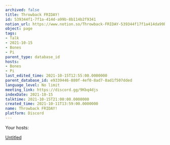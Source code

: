 ```yaml
---
archived: false
title: Throwback FRIDAY!
id: 539344f1-7f1a-414d-a99b-8b114b2f9341
notion_url: https://www.notion.so/Throwback-FRIDAY-539344f17f1a414da99b8b114b2f9341
object: page
tags:
- Talk
- 2021-10-15
- Bones
- Pi
parent_type: database_id
hosts:
- Bones
- Pi
last_edited_time: 2021-10-15T12:55:00.0000000
parent_database_id: e9339446-880f-4ef0-8ad7-8ad1f507dded
language_level: No limit
meeting_link: https://discord.gg/9Kbq4djs
indexDate: 2021-10-15
talktime: 2021-10-15T21:00:00.0000000
created_time: 2021-10-11T13:59:00.0000000
name: Throwback FRIDAY!
platform: Discord
---
```




Your hosts:

[Untitled](https://www.notion.so/482e61b02b9c4456b2b4fe86bb7544c6)   





